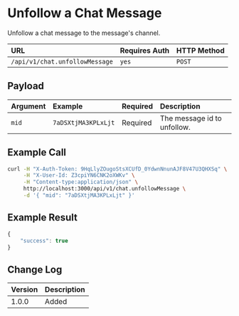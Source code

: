 # Unfollow a Chat Message

Unfollow a chat message to the message's channel.

| URL | Requires Auth | HTTP Method |
| :--- | :--- | :--- |
| `/api/v1/chat.unfollowMessage` | `yes` | `POST` |

## Payload

| Argument | Example | Required | Description |
| :--- | :--- | :--- | :--- |
| `mid` | `7aDSXtjMA3KPLxLjt` | Required | The message id to unfollow. |

## Example Call

```bash
curl -H "X-Auth-Token: 9HqLlyZOugoStsXCUfD_0YdwnNnunAJF8V47U3QHXSq" \
     -H "X-User-Id: Z3cpiYN6CNK2oXWKv" \
     -H "Content-type:application/json" \
     http://localhost:3000/api/v1/chat.unfollowMessage \
     -d '{ "mid": "7aDSXtjMA3KPLxLjt" }'
```

## Example Result

```javascript
{
    "success": true
}
```

## Change Log

| Version | Description |
| :--- | :--- |
| 1.0.0 | Added |

